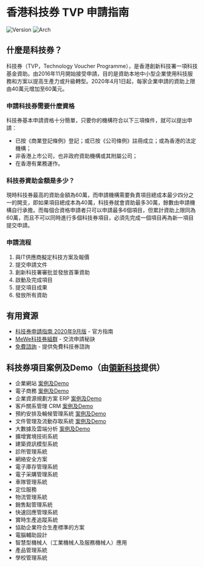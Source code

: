 # 香港科技券 TVP 申請指南

![Version](https://img.shields.io/badge/資助上限-HKD$60萬-blue)
![Arch](https://img.shields.io/badge/範圍-香港企業-brightgreen)

## 什麼是科技券？

科技券（TVP，Technology Voucher Programme），是香港創新科技署一項科技基金資助。由2016年11月開始接受申請，目的是資助本地中小型企業使用科技服務和方案以提高生產力或升級轉型。2020年4月1日起，每家企業申請的資助上限由40萬元增加至60萬元。

### 申請科技券需要什麼資格

科技券基本申請資格十分簡單，只要你的機構符合以下三項條件，就可以提出申請：
- 已按《商業登記條例》登記；或已按《公司條例》註冊成立；或為香港的法定機構；
- 非香港上市公司，也非政府資助機構或其附屬公司；
- 在香港有業務運作。

### 科技券資助金額是多少？

現時科技券最高的資助金額為60萬，而申請機構需要負責項目總成本最少四分之一的開支，即如果項目總成本為40萬，科技券就會資助最多30萬，餘數由申請機構自行承擔。而每個合資格申請者只可以申請最多6個項目，但累計資助上限同為60萬，而且不可以同時進行多個科技券項目，必須先完成一個項目再為新一項目提交申請。

### 申請流程

1. 與IT供應商擬定科技方案及報價
2. 提交申請文件
3. 創新科技署審批並發放首筆資助
4. 啟動及完成項目
5. 提交項目成果
6. 發放所有資助

## 有用資源

- [科技券申請指南 2020年9月版](https://www.itf.gov.hk/filemanager/tc/content_38/TVP-guide-c_202009.pdf) - 官方指南
- [MeWe科技券組群](https://mewe.com/join/tvp) - 交流申請秘訣
- [免費諮詢](https://www.leadstec.com/tvp/tvp-enquiry/) - 提供免費科技券諮詢

## 科技券項目案例及Demo（由[領新科技](https://www.leadstec.com/tvp)提供）

- 企業網站 [案例及Demo](https://www.leadstec.com/tvp/tvp-enquiry/)
- 電子商務 [案例及Demo](https://www.leadstec.com/tvp/tvp-enquiry/)
- 企業資源規劃方案 ERP [案例及Demo](https://www.leadstec.com/tvp/tvp-enquiry/)
- 客戶關系管理 CRM [案例及Demo](https://www.leadstec.com/tvp/tvp-enquiry/)
- 預約安排及輪候管理系統 [案例及Demo](https://www.leadstec.com/tvp/tvp-enquiry/)
- 文件管理及流動存取系統 [案例及Demo](https://www.leadstec.com/tvp/tvp-enquiry/)
- 大數據及雲端分析 [案例及Demo](https://www.leadstec.com/tvp/tvp-enquiry/)
- 擴增實境技術系統
- 建築資訊模型系統
- 診所管理系統
- 網絡安全方案
- 電子庫存管理系統
- 電子采購管理系統
- 車隊管理系統
- 定位服務
- 物流管理系統
- 銷售點管理系統
- 快速回應管理系統
- 實時生產追蹤系統
- 協助企業符合生產標準的方案
- 電腦輔助設計
- 智慧型機械人（工業機械人及服務機械人）應用
- 產品管理系統
- 學校管理系統

